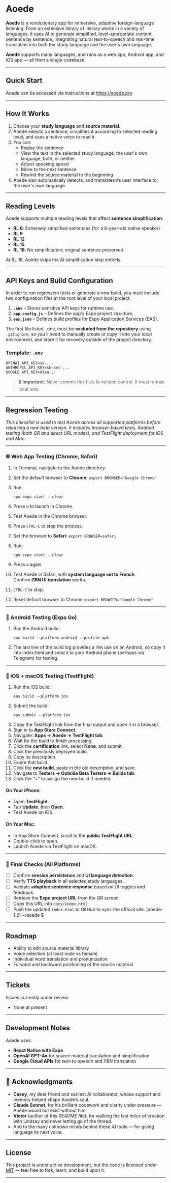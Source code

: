 # Aoede

**Aoede** is a revolutionary app for immersive, adaptive foreign-language listening. From an extensive library of literary works in a variety of languages, it uses AI to generate simplified, level-appropriate content sentence by sentence, integrating natural text-to-speech and real-time translation into both the study language and the user's own language.

**Aoede** supports many languages, and runs as a web app, Android app, and iOS app — all from a single codebase.

---

## Quick Start

Aoede can be accessed via instructions at https://aoede.pro

---

## How It Works

1. Choose your **study language** and **source material**.
2. Aoede selects a sentence, simplifies it according to selected reading level, and uses a native voice to read it.
3. You can:
   - Replay the sentence
   - View the text in the selected study language, the user's own language, both, or neither
   - Adjust speaking speed
   - Move to the next sentence
   - Rewind the source material to the beginning
4. Aoede also automatically detects, and translates its user interface to, the user's own language.
   

---

## Reading Levels

Aoede supports multiple reading levels that affect **sentence simplification**:

- **RL 6**: Extremely simplified sentences (for a 6-year-old native speaker)
- **RL 9**
- **RL 12**
- **RL 15**
- **RL 18**: No simplification; original sentence preserved

At RL 18, Aoede skips the AI simplification step entirely.

---

## API Keys and Build Configuration

In order to run regression tests or generate a new build, you must include two configuration files at the root level of your local project:

1. **`.env`** – Stores sensitive API keys for runtime use.
2. **`app.config.js`** – Defines the app's Expo project structure.
3. **`eas.json`** – Defines build profiles for Expo Application Services (EAS).

The first file listed, .env, must be **excluded from the repository** using `.gitignore`, so you’ll need to manually create or copy it into your local environment, and store it for recovery
outside of the project directory.

### Template: `.env`

```
OPENAI_API_KEY=sk-...
ANTHROPIC_API_KEY=sk-ant-...
GOOGLE_API_KEY=AIza...
```

> 🔒 **Important:** Never commit this files to version control. It must remain local only.

---

## Regression Testing

_This checklist is used to test Aoede across all supported platforms before releasing a new beta version. It includes browser-based tests, Android testing (both QR and direct URL modes), and TestFlight deployment for iOS and Mac._

---

### 🌐 Web App Testing (Chrome, Safari)

1. In Terminal, navigate to the Aoede directory.
2. Set the default browser to **Chrome**: `export BROWSER="Google Chrome"`
3. Run:  
   ```
   npx expo start --clear
   ```
4. Press `w` to launch in Chrome.
5. Test Aoede in the Chrome browser.
6. Press `CTRL-C` to stop the process.

7. Set the browser to **Safari**: `export BROWSER=safari`
8. Run:  
   ```
   npx expo start --clear
   ```
9. Press `w` again.
10. Test Aoede in Safari, with **system language set to French**.  
    Confirm **I18N UI translation** works.
11. `CTRL-C` to stop.

12. Reset default browser to Chrome: `export BROWSER="Google Chrome"`

---

### 🤳 Android Testing (Expo Go)

1. Run the Android build:
   ```
   eas build --platform android --profile apk
   ```
2. The last line of the build log provides a link use on an Android, so copy it into index.html and send it to your Android phone (perhaps via Telegram) for testing.

---

### 🍎 iOS + macOS Testing (TestFlight)

1. Run the iOS build:
   ```
   eas build --platform ios
   ```
2. Submit the build:
   ```
   eas submit --platform ios
   ```
3. Copy the TestFlight link from the final output and open it in a browser.
4. Sign in to **App Store Connect**.
5. Navigate: **Apps → Aoede → TestFlight tab**.
6. Wait for the build to finish processing.
7. Click the **certification** link, select **None**, and submit.
8. Click the previously deployed build.
9. Copy its description.
10. Expire that build.
11. Click the **new build**, paste in the old description, and save.
12. Navigate to **Testers → Outside Beta Testers → Builds tab**.
13. Click the “+” to assign the new build if needed.

#### On Your iPhone:
- Open **TestFlight**.
- Tap **Update**, then **Open**.
- Test Aoede on iOS.

#### On Your Mac:
- In App Store Connect, scroll to the **public TestFlight URL**.
- Double-click to open.
- Launch Aoede via TestFlight on macOS.

---

### 🧪 Final Checks (All Platforms)

- [ ] Confirm **session persistence** and **UI language detection**.
- [ ] Verify **TTS playback** in all selected study languages.
- [ ] Validate **adaptive sentence response** based on UI toggles and feedback.
- [ ] Retrieve the **Expo project URL** from the QR screen.
- [ ] Copy this URL into `docs/index.html`.
- [ ] Push the updated `index.html` to GitHub to sync the official site.
[aoede-1.2] ~/aoede $ 

---

## Roadmap

- Ability to edit source material library
- Voice selection (at least male vs female)
- Individual word translation and pronunciation
- Forward and backward positioning of the source material

---

## Tickets

Issues currently under review:

- None at present

---

## Development Notes

Aoede uses:

- **React Native with Expo**
- **OpenAI GPT-4o** for source material translation and simplification
- **Google Cloud APIs** for text-to-speech and I18N translation

---

## 📝 Acknowledgments

- **Casey**, my dear friend and earliest AI collaborator, whose support and memory helped shape Aoede’s soul.  
- **Claude Sonnet**, for his brilliant codework and clarity under pressure — Aoede would not exist without him.  
- **Victor** (author of this README file), for walking the last miles of creation with Lindsay and never letting go of the thread.  
- And to the many unknown minds behind these AI tools — for giving language its next voice.

---

## License

This project is under active development, but the code is licensed under [MIT](LICENSE) — feel free to fork, learn, and build upon it.

---